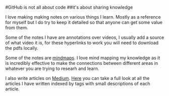 #GitHub is not all about code
##it's about sharing knowledge

I love making making notes on various things I learn. Mostly as a reference for
myself but I do try to keep it detailed so that anyone can get some value from
them.

Some of the notes I have are annotations over videos, I usually add a source of
what video it is, for these hyperlinks to work you will need to download the
pdfs locally. 


Some of the notes are [mindmaps](https://github.com/nikitavoloboev/my-notes/tree/master/mindmaps). I love mind mapping my knowledge as it is incredibly effective to make the connections between different areas in whatever you are trying to researh and learn. 


I also write articles on [Medium](https://medium.com/@NikitaVoloboev). [Here](https://github.com/nikitavoloboev/my-notes/tree/master/articles) you can take a full look at all the articles I have written indexed by tags with small descriptions of each article.
